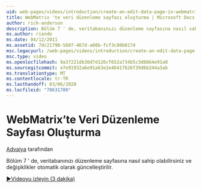 ```yaml
---
uid: web-pages/videos/introduction/create-an-edit-data-page-in-webmatrix
title: WebMatrix 'te veri düzenleme sayfası oluşturma | Microsoft Docs
author: rick-anderson
description: Bölüm 7 ' de, veritabanınızı düzenleme sayfasına nasıl sahip olabilirsiniz ve değişiklikler otomatik olarak güncelleştirilir.
ms.author: riande
ms.date: 04/12/2011
ms.assetid: 7dc21790-5607-467d-a08b-fcf3c80b0174
msc.legacyurl: /web-pages/videos/introduction/create-an-edit-data-page-in-webmatrix
msc.type: video
ms.openlocfilehash: 9a37221db30d7d126cf652a734b5c3d8864e91a0
ms.sourcegitcommit: e7e91932a6e91a63e2e46417626f39d6b244a3ab
ms.translationtype: MT
ms.contentlocale: tr-TR
ms.lasthandoff: 03/06/2020
ms.locfileid: "78631700"
---
```

# <a name="create-an-edit-data-page-in-webmatrix"></a>WebMatrix’te Veri Düzenleme Sayfası Oluşturma

[Advaiya](https://twitter.com/Advaiyasolns) tarafından

Bölüm 7 ' de, veritabanınızı düzenleme sayfasına nasıl sahip olabilirsiniz ve değişiklikler otomatik olarak güncelleştirilir.

[&#9654;Videoyu izleyin (3 dakika)](https://channel9.msdn.com/Blogs/ASP-NET-Site-Videos/create-an-edit-data-page-in-webmatrix)
